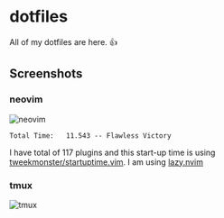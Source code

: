 # dotfiles

All of my dotfiles are here. 👍

## Screenshots

### neovim

![neovim](https://user-images.githubusercontent.com/10762218/211184769-4103f1c0-7feb-4876-bad6-bc4b82030dce.png)

```log
Total Time:   11.543 -- Flawless Victory
```

I have total of 117 plugins and this start-up time is using [tweekmonster/startuptime.vim](https://github.com/tweekmonster/startuptime.vim).
I am using [lazy.nvim](https://github.com/folke/lazy.nvim)

### tmux

![tmux](https://user-images.githubusercontent.com/10762218/211184993-cd405706-1947-4e90-a909-9e28064f085e.png)
